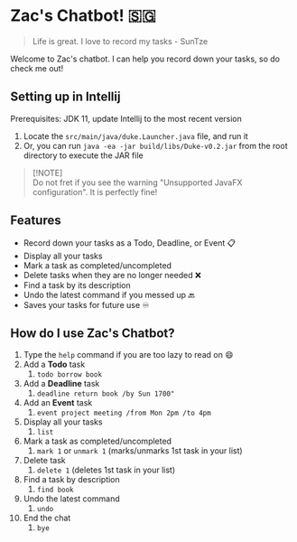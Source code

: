 # Zac's Chatbot! :singapore:

> Life is great. I love to record my tasks - SunTze

Welcome to Zac's chatbot. I can help you record down your tasks, so do check me out!

## Setting up in Intellij

Prerequisites: JDK 11, update Intellij to the most recent version

1. Locate the `src/main/java/duke.Launcher.java` file, and run it
2. Or, you can run `java -ea -jar build/libs/Duke-v0.2.jar` from the root directory to execute the JAR file

> [!NOTE] <br>
> Do not fret if you see the warning "Unsupported JavaFX configuration".
> It is perfectly fine!

## Features

- Record down your tasks as a Todo, Deadline, or Event :clipboard:
- Display all your tasks
- Mark a task as completed/uncompleted
- Delete tasks when they are no longer needed :x:
- Find a task by its description
- Undo the latest command if you messed up :back:
- Saves your tasks for future use :infinity:

## How do I use Zac's Chatbot?

1. Type the `help` command if you are too lazy to read on :smile:
1. Add a **Todo** task
    1. `todo borrow book`
1. Add a **Deadline** task
    1. `deadline return book /by Sun 1700"`
1. Add an **Event** task
    1. `event project meeting /from Mon 2pm /to 4pm`
1. Display all your tasks
    1. `list`
1. Mark a task as completed/uncompleted
    1. `mark 1` or `unmark 1` (marks/unmarks 1st task in your list)
1. Delete task
    1. `delete 1` (deletes 1st task in your list)
1. Find a task by description
    1. `find book`
1. Undo the latest command
    1. `undo`
1. End the chat
    1. `bye`